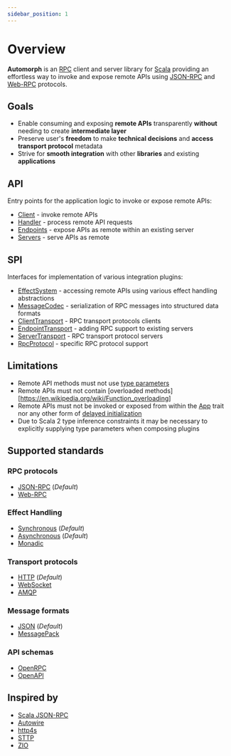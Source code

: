 ```yaml
---
sidebar_position: 1
---
```


# Overview

**Automorph** is an [RPC](https://en.wikipedia.org/wiki/Remote_procedure_call) client and server library for [Scala](https://www.scala-lang.org/) providing an effortless way to invoke and expose remote APIs using [JSON-RPC](https://www.jsonrpc.org/specification) and [Web-RPC](Web-RPC) protocols.


## Goals

* Enable consuming and exposing **remote APIs** transparently **without** needing to create **intermediate layer**
* Preserve user's **freedom** to make **technical decisions** and **access transport protocol** metadata
* Strive for **smooth integration** with other **libraries** and existing **applications**


## API

Entry points for the application logic to invoke or expose remote APIs:

* [Client](/api/automorph/Client.html) - invoke remote APIs
* [Handler](/api/automorph/Handler.html) - process remote API requests
* [Endpoints](/api/automorph/transport/EndpointTransport.html) - expose APIs as remote within an existing server
* [Servers](/api/automorph/transport/ServerTransport.html) - serve APIs as remote


## SPI

Interfaces for implementation of various integration plugins:

* [EffectSystem](/api/automorph/spi/EffectSystem.html) - accessing remote APIs using various effect handling abstractions
* [MessageCodec](/api/automorph/spi/MessageCodec.html) - serialization of RPC messages into structured data formats
* [ClientTransport](/api/automorph/spi/ClientTransport.html) - RPC transport protocols clients
* [EndpointTransport](/api/automorph/spi/EndpointTransport.html) - adding RPC support to existing servers
* [ServerTransport](/api/automorph/spi/ServerTransport.html) - RPC transport protocol servers
* [RpcProtocol](/api/automorph/spi/RpcProtocol.html) - specific RPC protocol support


## Limitations

* Remote API methods must not use [type parameters](https://docs.scala-lang.org/tour/polymorphic-methods.html)
* Remote APIs must not contain [overloaded methods][https://en.wikipedia.org/wiki/Function_overloading]
* Remote APIs must not be invoked or exposed from within the [App](https://scala-lang.org/api/3.x/scala/App.html) trait nor any other form of [delayed initialization](https://scala-lang.org/api/3.x/scala/DelayedInit.html)
* Due to Scala 2 type inference constraints it may be necessary to explicitly supplying type parameters when composing plugins


## Supported standards

### RPC protocols

* [JSON-RPC](https://www.jsonrpc.org/specification) (*Default*)
* [Web-RPC](Web-RPC)

### Effect Handling

* [Synchronous](https://docs.scala-lang.org/scala3/book/taste-functions.html) (*Default*)
* [Asynchronous](https://docs.scala-lang.org/overviews/core/futures.html) (*Default*)
* [Monadic](https://blog.softwaremill.com/figuring-out-scala-functional-programming-libraries-af8230efccb4)

### Transport protocols

* [HTTP](https://en.wikipedia.org/wiki/Hypertext_Transfer_Protocol) (*Default*)
* [WebSocket](https://en.wikipedia.org/wiki/WebSocket)
* [AMQP](https://en.wikipedia.org/wiki/Advanced_Message_Queuing_Protocol)

### Message formats

* [JSON](https://www.json.org) (*Default*)
* [MessagePack](https://msgpack.org)

### API schemas

* [OpenRPC](https://spec.open-rpc.org)
* [OpenAPI](https://github.com/OAI/OpenAPI-Specification)


## Inspired by

* [Scala JSON-RPC](https://github.com/shogowada/scala-json-rpc)
* [Autowire](https://github.com/lihaoyi/autowire)
* [http4s](https://http4s.org)
* [STTP](https://sttp.softwaremill.com)
* [ZIO](https://zio.dev)

